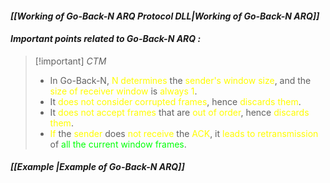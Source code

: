 #### *[[Working of Go-Back-N ARQ Protocol DLL|Working of Go-Back-N ARQ]]*

#### *Important points related to Go-Back-N ARQ :*

>[!important] *CTM*
>- In Go-Back-N, <span style="color:#fffd01">N determines</span> the <span style="color:#fffd01">sender's window size</span>, and the <span style="color:#fffd01">size of receiver window</span> is <span style="color:#fffd01">always 1</span>.
>- It <span style="color:#fffd01">does not consider</span> <span style="color:#fffd01">corrupted frames</span>, hence <span style="color:#fffd01">discards them</span>.
>- It <span style="color:#fffd01">does not accept frames</span> that are <span style="color:#fffd01">out of order</span>, hence <span style="color:#fffd01">discards them</span>.
>- <span style="color:#fffd01">If</span> the <span style="color:#fffd01">sender</span> does <span style="color:#fffd01">not receive</span> the <span style="color:#fffd01">ACK</span>, it <span style="color:#fffd01">leads to retransmission</span> of <span style="color:#01ff07">all the current window frames</span>.

#### *[[Example |Example of Go-Back-N ARQ]]*

